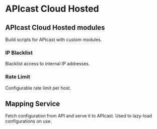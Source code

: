 # APIcast Cloud Hosted

## APIcast Cloud Hosted modules

Build scripts for APIcast with custom modules.

### IP Blacklist

Blacklist access to internal IP addresses.

### Rate Limit

Configurable rate limit per host.

## Mapping Service

Fetch configuration from API and serve it to APIcast.
Used to lazy-load configurations on use.
